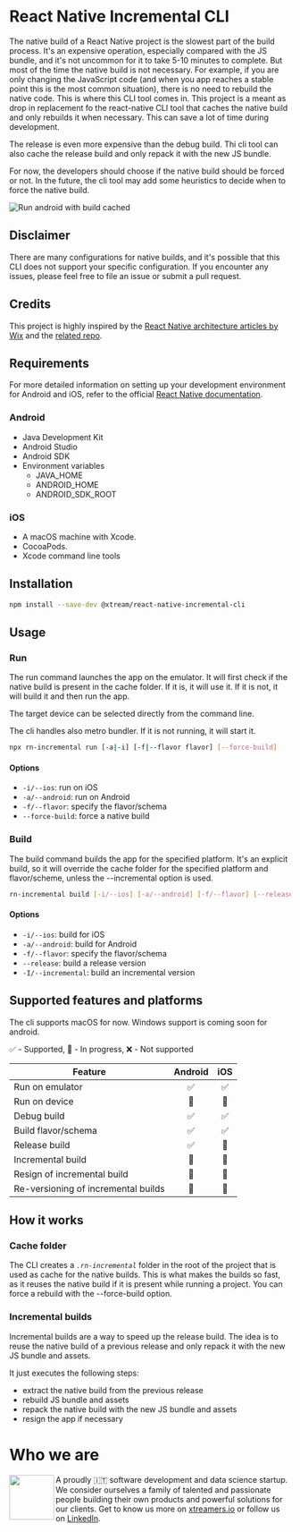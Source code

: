 # React Native Incremental CLI

The native build of a React Native project is the slowest part of the build process. It's an expensive operation,
especially compared with the JS bundle, and it's not uncommon for it to take 5-10 minutes to complete.
But most of the time the native build is not necessary. For example, if you are only changing the JavaScript code (and
when you app reaches a stable point this is the most common situation), there is no need to rebuild the native code.
This is where this CLI tool comes in.
This project is a meant as drop in replacement fo the react-native CLI tool that caches the native build and only
rebuilds it when necessary. This can save a lot of time during development.

The release is even more expensive than the debug build. Thi cli tool can also cache the release build and only
repack it with the new JS bundle.

For now, the developers should choose if the native build should be forced or not. In the future, the cli tool may
add some heuristics to decide when to force the native build.

![Run android with build cached](./packages/cli/docs/assets/run-android-build-cached.png)

## Disclaimer

There are many configurations for native builds, and it's possible that this CLI does not support your
specific configuration. If you encounter any issues, please feel free to file an issue or submit a pull request.

## Credits

This project is highly inspired by the [React Native architecture articles by
Wix](https://medium.com/wix-engineering/react-native-at-wix-the-architecture-ii-deep-dive-9cfcb3c2822c) and the [related
repo](https://github.com/wix-incubator/react-native-wix-engine).

## Requirements

For more detailed information on setting up your development environment for Android and iOS, refer to the official [React Native documentation](https://reactnative.dev/docs/environment-setup).

### Android
- Java Development Kit
- Android Studio
- Android SDK
- Environment variables
  - JAVA_HOME
  - ANDROID_HOME
  - ANDROID_SDK_ROOT

### iOS
- A macOS machine with Xcode.
- CocoaPods.
- Xcode command line tools


## Installation

```bash
npm install --save-dev @xtream/react-native-incremental-cli
```

## Usage

### Run

The run command launches the app on the emulator. It will first check if the native build is present in the
cache folder. If it is, it will use it. If it is not, it will build it and then run the app.

The target device can be selected directly from the command line.

The cli handles also metro bundler. If it is not running, it will start it.

```bash
npx rn-incremental run [-a|-i] [-f|--flavor flavor] [--force-build]
```

#### Options

- `-i/--ios`: run on iOS
- `-a/--android`: run on Android
- `-f/--flavor`: specify the flavor/schema
- `--force-build`: force a native build

### Build

The build command builds the app for the specified platform. It's an explicit build, so it will
override the cache folder for the specified platform and flavor/scheme, unless the --incremental option is used.

```bash
rn-incremental build [-i/--ios] [-a/--android] [-f/--flavor] [--release] [-I/--incremental] [--force-build]
```

#### Options

- `-i/--ios`: build for iOS
- `-a/--android`: build for Android
- `-f/--flavor`: specify the flavor/schema
- `--release`: build a release version
- `-I/--incremental`: build an incremental version

## Supported features and platforms

The cli supports macOS for now. Windows support is coming soon for android.

✅ - Supported, 🚧 - In progress, ❌ - Not supported

| Feature                             | Android | iOS |
|-------------------------------------|:-------:|:---:|
| Run on emulator                     |    ✅    |  ✅  |
| Run on device                       |   🚧    | 🚧  |
| Debug build                         |    ✅    |  ✅  |
| Build flavor/schema                 |    ✅    |  ✅  |
| Release build                       |    ✅    | 🚧  |
| Incremental build                   |   🚧    | 🚧  |
| Resign of incremental build         |   🚧    | 🚧  |
| Re-versioning of incremental builds |   🚧    | 🚧  |

## How it works

### Cache folder

The CLI creates a _`.rn-incremental`_ folder in the root of the project that is used as cache for the native builds.
This is what makes the builds so fast, as it reuses the native build if it is present while running a project. You can
force a rebuild with the --force-build option.

### Incremental builds

Incremental builds are a way to speed up the release build. The idea is to reuse the native build of a previous release
and only repack it with the new JS bundle and assets.

It just executes the following steps:
* extract the native build from the previous release
* rebuild JS bundle and assets
* repack the native build with the new JS bundle and assets
* resign the app if necessary


# Who we are
<img align="left" width="80" height="80" src="https://avatars2.githubusercontent.com/u/38501645?s=450&u=1eb7348ca81f5cd27ce9c02e689f518d903852b1&v=4">
A proudly 🇮🇹 software development and data science startup.<br>We consider ourselves a family of talented and passionate people building their own products and powerful solutions for our clients. Get to know us more on <a target="_blank" href="https://xtreamers.io">xtreamers.io</a> or follow us on <a target="_blank" href="https://it.linkedin.com/company/xtream-srl">LinkedIn</a>.

